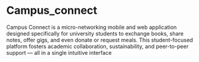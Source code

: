 # Campus_connect
Campus Connect is a micro-networking mobile and web 
application designed specifically for university students to 
exchange books, share notes, offer gigs, and even donate or 
request meals. This student-focused platform fosters academic 
collaboration, sustainability, and peer-to-peer support — all in a 
single intuitive interface

